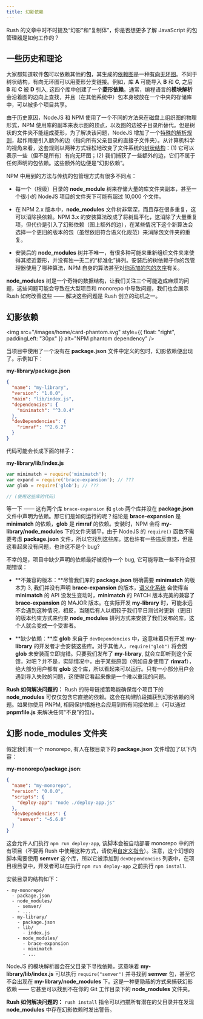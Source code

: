 ```yaml
---
title: 幻影依赖
---
```


Rush 的文章中时不时提及“幻影”和“复制体”，你是否想更多了解 JavaScript 的包管理器是如何工作的？

## 一些历史和理论

大家都知道软件**包**可以依赖其他的**包**，其生成的[依赖图](https://en.wikipedia.org/wiki/Dependency_graph)是一种[有向无环图](https://en.wikipedia.org/wiki/Directed_acyclic_graph)。不同于树状结构，有向无环图可以用菱形分支链接。例如，库 **A** 可能导入 **B** 和 **C**, 之后 **B** 和 **C** 被 **D** 引入, 这四个库中创建了一个**菱形依赖**。通常，编程语言的**模块解析**会沿着图的边向上查找，并且（在其他系统中）包本身被放在一个中央的存储库中，可以被多个项目共享。

由于历史原因，NodeJS 和 NPM 使用了一个不同的方法来在磁盘上组织图的物理形式，NPM 使用库的副本来表示图的顶点，以及图的边被子目录所替代。但是树状的文件夹不能组成菱形，为了解决该问题，NodeJS 增加了一个[特殊的解析规则](https://nodejs.org/api/modules.html#all-together)，起作用是引入额外的边（指向所有父亲目录的直接子文件夹）。从计算机科学的视角来看，这套规则以两种方式轻松地改变了文件系统的[树状结构](<https://en.wikipedia.org/wiki/Tree_(data_structure)>)：(1) 它可以表示一些（但不是所有）有向无环图；(2) 我们捕获了一些额外的边，它们不属于任何声明的包依赖。这些额外的边便是“幻影依赖”。

NPM 中用到的方法与传统的包管理方式有很多不同点：

- 每一个（根级）目录的 **node_module** 树来存储大量的库文件夹副本，甚至一个很小的 NodeJS 项目的文件夹下可能有超过 10,000 个文件。

- 在 NPM 2.x 版本中，**node_modules** 文件树非常深，而且存在很多重复，这可以消除换依赖。NPM 3.x 的安装算法改成了将树扁平化，这消除了大量重复项，但代价是引入了幻影依赖（图上额外的边），在某些情况下这个新算法会选择一个更旧的版本的包（虽然依旧符合语义化规范）来消除包文件夹的重复。

- 安装后的 **node_modules** 树并不唯一，有很多种可能来重新组织文件夹来使得其接近菱形，并没有独一无二的“标准化”排列。安装后的树依赖于你的包管理器使用了哪种算法，NPM 自身的算法甚至对[你添加的包的次序](http://npm.github.io/how-npm-works-docs/npm3/non-determinism.html)有关。

**node_modules** 树是一个奇特的数据结构，让我们关注三个可能造成麻烦的问题，这些问题可能会导致在大型项目和 monorepo 中导致问题，我们也会展示 Rush 如何改善这些 —— 解决这些问题是 Rush 创立的动机之一。

## 幻影依赖

<img src="/images/home/card-phantom.svg" style={{ float: "right", paddingLeft: "30px" }} alt="NPM phantom dependency" />

当项目中使用了一个没有在 **package.json** 文件中定义的包时，幻影依赖便出现了。示例如下：

**my-library/package.json**

```json
{
  "name": "my-library",
  "version": "1.0.0",
  "main": "lib/index.js",
  "dependencies": {
    "minimatch": "^3.0.4"
  },
  "devDependencies": {
    "rimraf": "^2.6.2"
  }
}
```

代码可能会长成下面的样子：

**my-library/lib/index.js**

```javascript
var minimatch = require('minimatch');
var expand = require('brace-expansion'); // ???
var glob = require('glob'); // ???

// (使用这些库的代码)
```

等一下 —— 这有两个库 `brace-expansion` 和 `glob` 两个库并没在 **package.json** 文件中声明为依赖。那它们是如何运行的呢？结论是 **brace-expansion** 是 **minimatch** 的依赖，**glob** 是 **rimraf** 的依赖。安装时，NPM 会将 **my-library/node_modules** 下的文件夹铺平，由于 NodeJS 的 `require()` 函数不需要考虑 **package.json** 文件，所以它找到这些库。这也许有一些违反直觉，但是这看起来没有问题，也许这不是个 bug?

不幸的是，项目中缺少声明的依赖最好被视作一个 bug, 它可能导致一些不符合预期错误：

- **不兼容的版本：**尽管我们库的 **package.json** 明确需要 **minimatch** 的版本为 3, 我们并没有声明 **brace-expansion** 的版本，[语义化系统](https://semver.org/) 会使得当 **minimatch** 的 API 没发生变动时，**minimatch** 的 PATCH 版本完美的兼容了 **brace-expansion** 的 MAJOR 版本。在实际开发 **my-library** 时，可能永远不会遇到这种情况，相反，当随后有人以相较于我们平日测试时更新（更旧）的版本约束方式来约束 **node_modules** 排列方式来安装了我们发布的库，这个人就会变成一个受害者。

- **缺少依赖：**库 **glob** 来自于 `devDependencies` 中，这意味着只有开发 **my-library** 的开发者才会安装这些库。对于其他人，`require("glob")` 将会因 **glob** 未安装而立即抛错。只要我们发布了 **my-library**, 就会立即听到这个反馈，对吧？并不是，实际情况中，由于某些原因（例如自身使用了 **rimraf**），绝大部分用户都有 **glob** 这个库，所以看起来可以运行。只有一小部分用户会遇到导入失败的问题，这使得它看起来像是一个难以重现的问题。

**Rush 如何解决问题的：** Rush 的符号链接策略能确保每个项目下的 **node_modules** 可仅仅包含它直接的依赖。这会在构建阶段捕获到幻影依赖的问题。如果你使用 PNPM, 相同保护措施也会应用到所有间接依赖上（可以通过 **pnpmfile.js** 来解决任何“不良”的包）。

## 幻影 node_modules 文件夹

假定我们有一个 monorepo, 有人在根目录下的 **package.json** 文件增加了以下内容：

**my-monorepo/package.json**:

```json
{
  "name": "my-monorepo",
  "version": "0.0.0",
  "scripts": {
    "deploy-app": "node ./deploy-app.js"
  },
  "devDependencies": {
    "semver": "~5.6.0"
  }
}
```

这会允许人们执行 `npm run deploy-app`, 该脚本会被自动部署 monorepo 中的所有项目（不要再 Rush 中使用这种方式，请使用[自定义指令](../../maintainer/custom_commands)）。注意，这个幻想的脚本需要使用 **semver** 这个库，所以它被添加到 `devDependencies` 列表中，在项目根目录中，开发者可以在执行 `npm run deploy-app` 之前执行 `npm install`.

安装目录的结构如下：

```
- my-monorepo/
  - package.json
  - node_modules/
    - semver/
    - ...
  - my-library/
    - package.json
    - lib/
      - index.js
    - node_modules/
      - brace-expansion
      - minimatch
      - ...
```

NodeJS 的模块解析器会在父目录下寻找依赖，这意味着 **my-library/lib/index.js** 可以执行 `require("semver")` 并寻找到 **semver** 包，甚至它不会出现在 **my-library/node_modules** 下。这是一种更隐蔽的方式来捕获幻影依赖 —— 它甚至可以找到不在你的 Git 工作目录下的 **node_modules** 文件夹。

**Rush 如何解决问题的：** `rush install` 指令可以扫描所有潜在的父目录并在发现 **node_modules** 中存在幻影依赖时发出警告。
